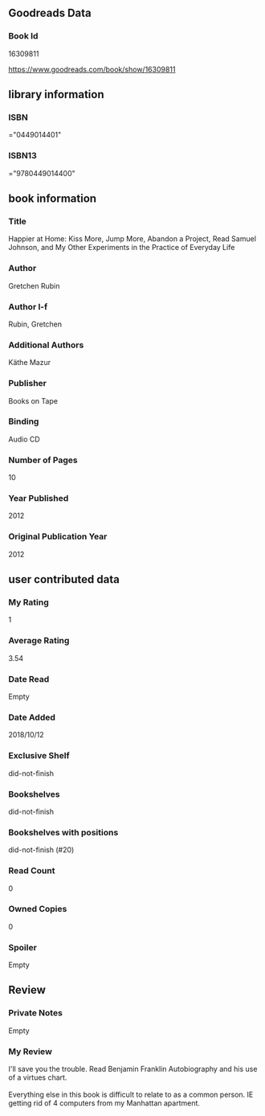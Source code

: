 <!-- This template shows how to bulk convert all columns of data into one markdown file -->
<!-- caveat: substitution key matches column headers from default export. You will get a KeyError if there's a mismatch -->

## Goodreads Data

### Book Id 

16309811

https://www.goodreads.com/book/show/16309811

## library information

### ISBN 
="0449014401"

### ISBN13 
="9780449014400"

## book information

### Title
Happier at Home: Kiss More, Jump More, Abandon a Project, Read Samuel Johnson, and My Other Experiments in the Practice of Everyday Life

### Author 
Gretchen Rubin

### Author l-f 
Rubin, Gretchen

### Additional Authors
Käthe Mazur

### Publisher 
Books on Tape

### Binding
Audio CD

### Number of Pages
10

### Year Published
2012

### Original Publication Year 
2012

## user contributed data

### My Rating
1

### Average Rating
3.54

### Date Read
Empty

### Date Added
2018/10/12

### Exclusive Shelf
did-not-finish

### Bookshelves
did-not-finish

### Bookshelves with positions
did-not-finish (#20)

### Read Count
0

### Owned Copies
0

### Spoiler 
Empty

## Review

### Private Notes
Empty

### My Review
I'll save you the trouble. Read Benjamin Franklin Autobiography and his use of a virtues chart.<br/><br/>Everything else in this book is difficult to relate to as a common person. IE getting rid of 4 computers from my Manhattan apartment.